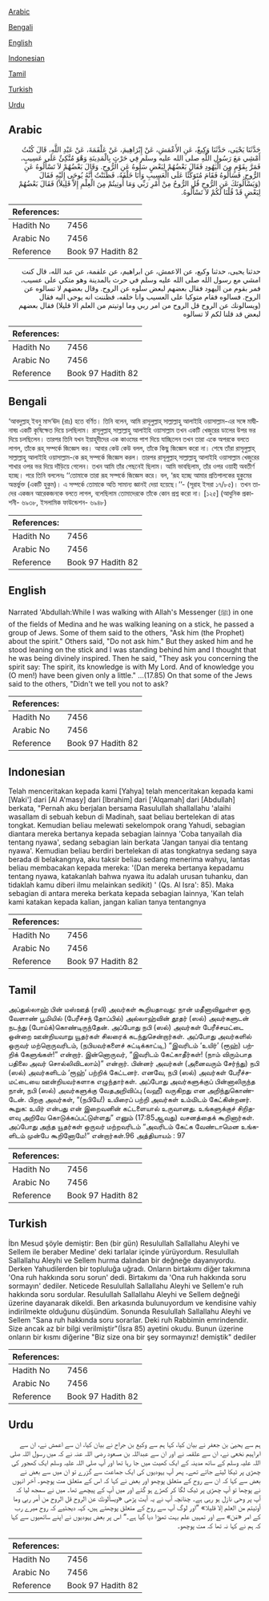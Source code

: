 [Arabic](#arabic)

[Bengali](#bengali)

[English](#english)

[Indonesian](#indonesian)

[Tamil](#tamil)

[Turkish](#turkish)

[Urdu](#urdu)

## Arabic


<div dir="rtl" lang="ar" style={{fontSize:'larger',backgroundColor:'#f8f9fa',padding:20}}>
حَدَّثَنَا يَحْيَى، حَدَّثَنَا وَكِيعٌ، عَنِ الأَعْمَشِ، عَنْ إِبْرَاهِيمَ، عَنْ عَلْقَمَةَ، عَنْ عَبْدِ اللَّهِ، قَالَ كُنْتُ أَمْشِي مَعَ رَسُولِ اللَّهِ صلى الله عليه وسلم فِي حَرْثٍ بِالْمَدِينَةِ وَهْوَ مُتَّكِئٌ عَلَى عَسِيبٍ، فَمَرَّ بِقَوْمٍ مِنَ الْيَهُودِ فَقَالَ بَعْضُهُمْ لِبَعْضٍ سَلُوهُ عَنِ الرُّوحِ‏.‏ وَقَالَ بَعْضُهُمْ لاَ تَسْأَلُوهُ عَنِ الرُّوحِ‏.‏ فَسَأَلُوهُ فَقَامَ مُتَوَكِّئًا عَلَى الْعَسِيبِ وَأَنَا خَلْفَهُ، فَظَنَنْتُ أَنَّهُ يُوحَى إِلَيْهِ فَقَالَ ‏(‏وَيَسْأَلُونَكَ عَنِ الرُّوحِ قُلِ الرُّوحُ مِنْ أَمْرِ رَبِّي وَمَا أُوتِيتُمْ مِنَ الْعِلْمِ إِلاَّ قَلِيلاً‏)‏ فَقَالَ بَعْضُهُمْ لِبَعْضٍ قَدْ قُلْنَا لَكُمْ لاَ تَسْأَلُوهُ‏.‏
</div>
<div style={{backgroundColor:'#f8f9fa',padding:20, marginBottom: 10}}><table> <thead> <tr> <th>References:</th> <th></th> </tr> </thead> <tbody><tr><td>Hadith No</td><td>7456</td></tr><tr><td>Arabic No</td><td>7456</td></tr><tr><td>Reference</td><td>Book 97 Hadith 82</td></tr></tbody></table></div>


<div dir="rtl" lang="ar" style={{fontSize:'larger',backgroundColor:'#f8f9fa',padding:20}}>
حدثنا يحيى، حدثنا وكيع، عن الاعمش، عن ابراهيم، عن علقمة، عن عبد الله، قال كنت امشي مع رسول الله صلى الله عليه وسلم في حرث بالمدينة وهو متكي على عسيب، فمر بقوم من اليهود فقال بعضهم لبعض سلوه عن الروح. وقال بعضهم لا تسالوه عن الروح. فسالوه فقام متوكيا على العسيب وانا خلفه، فظننت انه يوحى اليه فقال (ويسالونك عن الروح قل الروح من امر ربي وما اوتيتم من العلم الا قليلا) فقال بعضهم لبعض قد قلنا لكم لا تسالوه
</div>
<div style={{backgroundColor:'#f8f9fa',padding:20, marginBottom: 10}}><table> <thead> <tr> <th>References:</th> <th></th> </tr> </thead> <tbody><tr><td>Hadith No</td><td>7456</td></tr><tr><td>Arabic No</td><td>7456</td></tr><tr><td>Reference</td><td>Book 97 Hadith 82</td></tr></tbody></table></div>

## Bengali


<div dir="ltr" lang="bn" style={{fontSize:'larger',backgroundColor:'#f8f9fa',padding:20}}>
‘আবদুল্লাহ্ ইবনু মাস‘ঊদ (রাঃ) হতে বর্ণিত। তিনি বলেন, আমি রাসূলুল্লাহ্ সাল্লাল্লাহু আলাইহি ওয়াসাল্লাম-এর সঙ্গে মাদ্বীনাহ্য় একটি কৃষিক্ষেত দিয়ে চলছিলাম। রাসূলুল্লাহ্ সাল্লাল্লাহু আলাইহি ওয়াসাল্লাম তখন একটি খেজুরের ডালের উপর ভর দিয়ে চলছিলেন। তারপর তিনি যখন ইয়াহূদীদের এক কাওমের পাশ দিয়ে যাচ্ছিলেন তখন তারা একে অপরকে বলতে লাগল, তাঁকে রূহ্ সম্পর্কে জিজ্ঞেস কর। আবার কেউ কেউ বলল, তাঁকে কিছু জিজ্ঞেস করো না। শেষে তাঁরা রাসূলুল্লাহ্ সাল্লাল্লাহু আলাইহি ওয়াসাল্লাম-কে রূহ্ সম্পর্কে জিজ্ঞেস করল। তারপর রাসূলুল্লাহ্ সাল্লাল্লাহু আলাইহি ওয়াসাল্লাম খেজুরের শাখার ওপর ভর দিয়ে দাঁড়িয়ে গেলেন। তখন আমি তাঁর পেছনেই ছিলাম। আমি ভাবছিলাম, তাঁর ওপর ওয়াহী অবতীর্ণ হচ্ছে। পরে তিনি বললেনঃ ‘‘তোমাকে তারা রূহ সম্পর্কে জিজ্ঞেস করে। বল, ‘রূহ হচ্ছে আমার প্রতিপালকের হুকুমের অন্তর্ভুক্ত (একটি হুকুম)। এ সম্পর্কে তোমাকে অতি সামান্য জ্ঞানই দেয়া হয়েছে।’’- (সূরাহ ইসরা ১৭/৮৫)। তখন তাদের একজন আরেকজনকে বলতে লাগল, বলেছিলাম তোমাদেরকে তাঁকে কোন প্রশ্ন করো না। [১২৫] (আধুনিক প্রকাশনী- ৬৯৩৮, ইসলামিক ফাউন্ডেশন- ৬৯৪৮)
</div>
<div style={{backgroundColor:'#f8f9fa',padding:20, marginBottom: 10}}><table> <thead> <tr> <th>References:</th> <th></th> </tr> </thead> <tbody><tr><td>Hadith No</td><td>7456</td></tr><tr><td>Arabic No</td><td>7456</td></tr><tr><td>Reference</td><td>Book 97 Hadith 82</td></tr></tbody></table></div>

## English


<div dir="ltr" lang="en" style={{fontSize:'larger',backgroundColor:'#f8f9fa',padding:20}}>
Narrated 'Abdullah:While I was walking with Allah's Messenger (ﷺ) in one of the fields of Medina and he was walking leaning on a stick, he passed a group of Jews. Some of them said to the others, "Ask him (the Prophet) about the spirit." Others said, "Do not ask him." But they asked him and he stood leaning on the stick and I was standing behind him and I thought that he was being divinely inspired. Then he said, "They ask you concerning the spirit say: The spirit, its knowledge is with My Lord. And of knowledge you (O men!) have been given only a little." ...(17.85) On that some of the Jews said to the others, "Didn't we tell you not to ask?
</div>
<div style={{backgroundColor:'#f8f9fa',padding:20, marginBottom: 10}}><table> <thead> <tr> <th>References:</th> <th></th> </tr> </thead> <tbody><tr><td>Hadith No</td><td>7456</td></tr><tr><td>Arabic No</td><td>7456</td></tr><tr><td>Reference</td><td>Book 97 Hadith 82</td></tr></tbody></table></div>

## Indonesian


<div dir="ltr" lang="id" style={{fontSize:'larger',backgroundColor:'#f8f9fa',padding:20}}>
Telah menceritakan kepada kami [Yahya] telah menceritakan kepada kami [Waki'] dari [Al A'masy] dari [Ibrahim] dari ['Alqamah] dari [Abdullah] berkata, "Pernah aku berjalan bersama Rasulullah shallallahu 'alaihi wasallam di sebuah kebun di Madinah, saat beliau bertelekan di atas tongkat. Kemudian beliau melewati sekelompok orang Yahudi, sebagian diantara mereka bertanya kepada sebagian lainnya 'Coba tanyailah dia tentang nyawa', sedang sebagian lain berkata 'Jangan tanyai dia tentang nyawa'. Kemudian beliau berdiri bertelekan di atas tongkatnya sedang saya berada di belakangnya, aku taksir beliau sedang menerima wahyu, lantas beliau membacakan kepada mereka: '(Dan mereka bertanya kepadamu tentang nyawa, katakanlah bahwa nyawa itu adalah urusan tuhanku, dan tidaklah kamu diberi ilmu melainkan sedikit) ' (Qs. Al Isra': 85). Maka sebagian di antara mereka berkata kepada sebagian lainnya, 'Kan telah kami katakan kepada kalian, jangan kalian tanya tentangnya
</div>
<div style={{backgroundColor:'#f8f9fa',padding:20, marginBottom: 10}}><table> <thead> <tr> <th>References:</th> <th></th> </tr> </thead> <tbody><tr><td>Hadith No</td><td>7456</td></tr><tr><td>Arabic No</td><td>7456</td></tr><tr><td>Reference</td><td>Book 97 Hadith 82</td></tr></tbody></table></div>

## Tamil


<div dir="ltr" lang="ta" style={{fontSize:'larger',backgroundColor:'#f8f9fa',padding:20}}>
அப்துல்லாஹ் பின் மஸ்ஊத் (ரலி) அவர்கள் கூறியதாவது: நான் மதீனாவிலுள்ள ஒரு வேளாண் பூமியில் (பேரீச்சந் தோப்பில்) அல்லாஹ்வின் தூதர் (ஸல்) அவர்களுடன் நடந்து (போய்க்)கொண்டிருந்தேன். அப்போது நபி (ஸல்) அவர்கள் பேரீச்சமட்டை ஒன்றை ஊன்றியவாறு யூதர்கள் சிலரைக் கடந்துசென்றார்கள். அப்போது அவர்களில் ஒருவர் மற்றொருவரிடம், (நபியவர்களைச் சுட்டிக்காட்டி,) “இவரிடம் ‘உயிர்’ (ரூஹ்) பற்றிக் கேளுங்கள்!” என்றார். இன்னொருவர், “இவரிடம் கேட்காதீர்கள்! (நாம் விரும்பாத பதிலை அவர் சொல்லிவிடலாம்)” என்றார். பின்னர் அவர்கள் (அனைவரும் சேர்ந்து) நபி (ஸல்) அவர்களிடம் ‘ரூஹ்’ பற்றிக் கேட்டனர். எனவே, நபி (ஸல்) அவர்கள் பேரீச்சமட்டையை ஊன்றியவர்களாக எழுந்தார்கள். அப்போது அவர்களுக்குப் பின்னாலிருந்த நான், நபி (ஸல்) அவர்களுக்கு வேதஅறிவிப்பு (வஹீ) வருகிறது என அறிந்துகொண்டேன். பிறகு அவர்கள், “(நபியே!) உயிரைப் பற்றி அவர்கள் உம்மிடம் கேட்கின்றனர். கூறுக: உயிர் என்பது என் இறைவனின் கட்டளையால் உருவானது. உங்களுக்குச் சிறிதளவு அறிவே கொடுக்கப்பட்டுள்ளது” எனும் (17:85ஆவது) வசனத்தைக் கூறினார்கள். அப்போது அந்த யூதர்கள் ஒருவர் மற்றவரிடம் “அவரிடம் கேட்க வேண்டாமென உங்களிடம் முன்பே கூறினோமே!” என்றார்கள்.96 அத்தியாயம் : 97
</div>
<div style={{backgroundColor:'#f8f9fa',padding:20, marginBottom: 10}}><table> <thead> <tr> <th>References:</th> <th></th> </tr> </thead> <tbody><tr><td>Hadith No</td><td>7456</td></tr><tr><td>Arabic No</td><td>7456</td></tr><tr><td>Reference</td><td>Book 97 Hadith 82</td></tr></tbody></table></div>

## Turkish


<div dir="ltr" lang="tr" style={{fontSize:'larger',backgroundColor:'#f8f9fa',padding:20}}>
İbn Mesud şöyle demiştir: Ben (bir gün) Resulullah Sallallahu Aleyhi ve Sellem ile beraber Medine' deki tarlalar içinde yürüyordum. Resulullah Sallallahu Aleyhi ve Sellem hurma dalından bir değneğe dayanıyordu. Derken Yahudilerden bir topluluğa uğradı. Onların birtakımı diğer takımına 'Ona ruh hakkında soru sorun' dedi. Birtakımı da 'Ona ruh hakkında soru sormayın' dediler. Neticede Resulullah Sallallahu Aleyhi ve Sellem'e ruh hakkında soru sordular. Resulullah Sallallahu Aleyhi ve Sellem değneği üzerine dayanarak dikeldi. Ben arkasında bulunuyordum ve kendisine vahiy indirilmekte olduğunu düşündüm. Sonunda Resulullah Sallallahu Aleyhi ve Sellem "Sana ruh hakkında soru sorarlar. Deki ruh Rabbimin emrindendir. Size ancak az bir bilgi verilmiştir"(İsra 85) ayetini okudu. Bunun üzerine onların bir kısmı diğerine "Biz size ona bir şey sormayınız! demiştik" dediler
</div>
<div style={{backgroundColor:'#f8f9fa',padding:20, marginBottom: 10}}><table> <thead> <tr> <th>References:</th> <th></th> </tr> </thead> <tbody><tr><td>Hadith No</td><td>7456</td></tr><tr><td>Arabic No</td><td>7456</td></tr><tr><td>Reference</td><td>Book 97 Hadith 82</td></tr></tbody></table></div>

## Urdu


<div dir="rtl" lang="ur" style={{fontSize:'larger',backgroundColor:'#f8f9fa',padding:20}}>
ہم سے یحییٰ بن جعفر نے بیان کیا، کہا ہم سے وکیع بن جراح نے بیان کیا، ان سے اعمش نے، ان سے ابراہیم نخعی نے، ان سے علقمہ نے اور ان سے عبداللہ بن مسعود رضی اللہ عنہ نے کہ میں رسول اللہ صلی اللہ علیہ وسلم کے ساتھ مدینہ کے ایک کھیت میں جا رہا تھا اور آپ صلی اللہ علیہ وسلم ایک کھجور کی چھڑی پر ٹیکا لیتے جاتے تھے۔ پھر آپ یہودیوں کی ایک جماعت سے گزرے تو ان میں سے بعض نے بعض سے کہا کہ ان سے روح کے متعلق پوچھو اور بعض نے کہا کہ اس کے متعلق مت پوچھو۔ آخر انہوں نے پوچھا تو آپ چھڑی پر ٹیک لگا کر کھڑے ہو گئے اور میں آپ کے پیچھے تھا۔ میں نے سمجھ لیا کہ آپ پر وحی نازل ہو رہی ہے۔ چنانچہ آپ نے یہ آیت پڑھی «ويسألونك عن الروح قل الروح من أمر ربي وما أوتيتم من العلم إلا قليلا» ”اور لوگ آپ سے روح کے متعلق پوچھتے ہیں، کہہ دیجئیے کہ روح میرے رب کے امر «مٰن» سے اور تمہیں علم بہت تھوڑا دیا گیا ہے۔“ اس پر بعض یہودیوں نے اپنے ساتھیوں سے کہا کہ ہم نے کہا نہ تھا کہ مت پوچھو۔
</div>
<div style={{backgroundColor:'#f8f9fa',padding:20, marginBottom: 10}}><table> <thead> <tr> <th>References:</th> <th></th> </tr> </thead> <tbody><tr><td>Hadith No</td><td>7456</td></tr><tr><td>Arabic No</td><td>7456</td></tr><tr><td>Reference</td><td>Book 97 Hadith 82</td></tr></tbody></table></div>